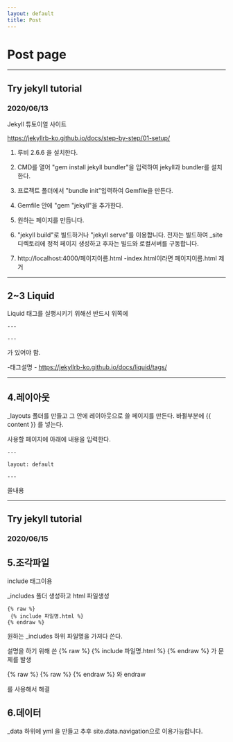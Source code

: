 ```yaml
---
layout: default
title: Post
---
```

# Post page
---



## Try jekyll tutorial 
### 2020/06/13
Jekyll 튜토이얼 사이트

https://jekyllrb-ko.github.io/docs/step-by-step/01-setup/


1. 루비 2.6.6 을 설치한다.

2. CMD를 열어 "gem install jekyll bundler"을 입력하여 jekyll과 bundler를 설치한다.

3. 프로젝트 폴더에서 "bundle init"입력하여 Gemfile을 만든다.

4. Gemfile 안에 "gem "jekyll"을 추가한다. 

5. 원하는 페이지를 만듭니다.

6. "jekyll build"로 빌드하거나 "jekyll serve"를 이용합니다. 전자는 빌드하여 _site 디렉토리에 정적 페이지 생성하고 후자는 빌드와 로컬서버를 구동합니다.

7. http://localhost:4000/페이지이름.html 
         -index.html이라면 페이지이름.html 제거


---

## 2~3 Liquid

Liquid 태그를 실행시키기 위해선 반드시 위쪽에

```
---

---
```
가 있어야 함.


-태그설명 -  https://jekyllrb-ko.github.io/docs/liquid/tags/

---

## 4.레이아웃

_layouts 폴더를 만들고 그 안에 레이아웃으로 쓸 페이지를 만든다.
바뀔부분에 {{ content }} 를 넣는다.

사용할 페이지에 아래에 내용을 입력한다.
```
--- 

layout: default

---
```

쓸내용

---


## Try jekyll tutorial 
### 2020/06/15

## 5.조각파일
 
 include 태그이용

_includes 폴더 생성하고 html 파일생성


```
{% raw %}
 {% include 파일명.html %}
{% endraw %}
```
원하는 _includes 하위 파일명을 가져다 쓴다.

설명을 하기 위해 쓴
{% raw %}
  {% include 파일명.html %}
{% endraw %}
가 문제를 발생

{% raw %}
    {% raw %}
{% endraw %}
와 endraw

를 사용해서 해결

## 6.데이터
_data 하위에 yml 을 만들고 추후 site.data.navigation으로 이용가능합니다.

